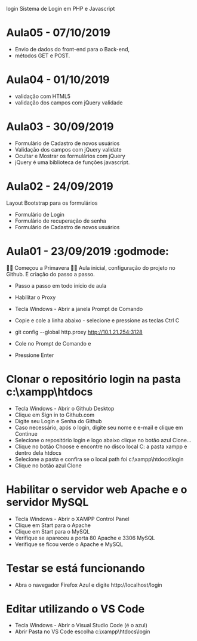 login
Sistema de Login em PHP e Javascript



# Aula05 - 07/10/2019
- Envio de dados do front-end para o Back-end,
- métodos GET e POST.

# Aula04 - 01/10/2019
- validação com HTML5
- validação dos campos com jQuery validade

# Aula03 - 30/09/2019
- Formulário de Cadastro de novos usuários
- Validação dos campos com jQuery validate
- Ocultar e Mostrar os formulários com jQuery
- jQuery é uma biblioteca de funções javascript.

# Aula02 - 24/09/2019
Layout Bootstrap para os formulários

- Formulário de Login
- Formulário de recuperação de senha
- Formulário de Cadastro de novos usuários
# Aula01 - 23/09/2019 :godmode:
🌺🍀 Começou a Primavera 🌻🌷 Aula inicial, configuração do projeto no Github. E criação do passo a passo.

- Passo a passo em todo início de aula
- Habilitar o Proxy
- Tecla Windows - Abrir a janela Prompt de Comando

- Copie e cole a linha abaixo - selecione e pressione as teclas Ctrl C

- git config --global http.proxy http://10.1.21.254:3128

- Cole no Prompt de Comando e

- Pressione Enter

# Clonar o repositório login na pasta c:\xampp\htdocs

- Tecla Windows - Abrir o Github Desktop
- Clique em Sign in to Github.com
- Digite seu Login e Senha do Github
- Caso necessário, após o login, digite seu nome e e-mail e clique em Continue
- Selecione o repositório login e logo abaixo clique no botão azul Clone...
- Clique no botão Choose e encontre no disco local C: a pasta xampp e dentro dela htdocs
- Selecione a pasta e confira se o local path foi c:\xampp\htdocs\login
- Clique no botão azul Clone
# Habilitar o servidor web Apache e o servidor MySQL

- Tecla Windows - Abrir o XAMPP Control Panel
- Clique em Start para o Apache
- Clique em Start para o MySQL
- Verifique se apareceu a porta 80 Apache e 3306 MySQL
- Verifique se ficou verde o Apache e MySQL
# Testar se está funcionando

- Abra o navegador Firefox Azul e digite http://localhost/login

# Editar utilizando o VS Code

- Tecla Windows - Abrir o Visual Studio Code (é o azul)
- Abrir Pasta no VS Code escolha c:\xampp\htdocs\login